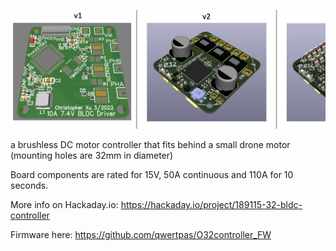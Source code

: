 ![threeversions](media/threeversions.png)

a brushless DC motor controller that fits behind a small drone motor (mounting holes are 32mm in diameter)

Board components are rated for 15V, 50A continuous and 110A for 10 seconds.  

More info on Hackaday.io: https://hackaday.io/project/189115-32-bldc-controller

Firmware here: https://github.com/qwertpas/O32controller_FW
